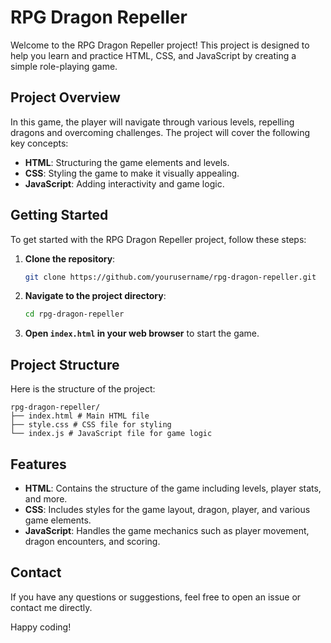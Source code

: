 # RPG Dragon Repeller

Welcome to the RPG Dragon Repeller project! This project is designed to help you learn and practice HTML, CSS, and JavaScript by creating a simple role-playing game.

## Project Overview

In this game, the player will navigate through various levels, repelling dragons and overcoming challenges. The project will cover the following key concepts:

- **HTML**: Structuring the game elements and levels.
- **CSS**: Styling the game to make it visually appealing.
- **JavaScript**: Adding interactivity and game logic.

## Getting Started

To get started with the RPG Dragon Repeller project, follow these steps:

1. **Clone the repository**:

   ```bash
   git clone https://github.com/yourusername/rpg-dragon-repeller.git
   ```

2. **Navigate to the project directory**:

   ```bash
   cd rpg-dragon-repeller
   ```

3. **Open `index.html` in your web browser** to start the game.

## Project Structure

Here is the structure of the project:

```plaintext
rpg-dragon-repeller/
├── index.html # Main HTML file
├── style.css # CSS file for styling
└── index.js # JavaScript file for game logic
```

## Features

- **HTML**: Contains the structure of the game including levels, player stats, and more.
- **CSS**: Includes styles for the game layout, dragon, player, and various game elements.
- **JavaScript**: Handles the game mechanics such as player movement, dragon encounters, and scoring.

## Contact

If you have any questions or suggestions, feel free to open an issue or contact me directly.

Happy coding!
